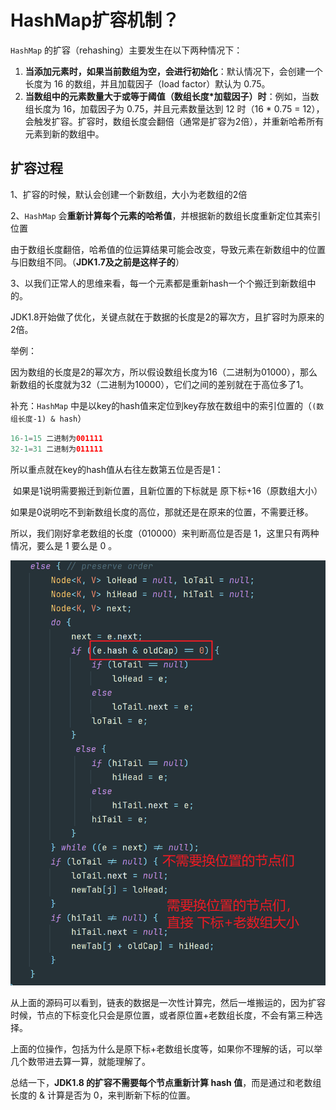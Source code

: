 # HashMap扩容机制？

`HashMap` 的扩容（rehashing）主要发生在以下两种情况下：

1.  **当添加元素时，如果当前数组为空，会进行初始化**：默认情况下，会创建一个长度为 16 的数组，并且加载因子（load factor）默认为 0.75。
2.  **当数组中的元素数量大于或等于阈值（数组长度*加载因子）时**：例如，当数组长度为 16，加载因子为 0.75，并且元素数量达到 12 时（16 * 0.75 = 12），会触发扩容。扩容时，数组长度会翻倍（通常是扩容为2倍），并重新哈希所有元素到新的数组中。

## **扩容过程**

1、扩容的时候，默认会创建一个新数组，大小为老数组的2倍

2、`HashMap` 会**重新计算每个元素的哈希值**，并根据新的数组长度重新定位其索引位置

​	由于数组长度翻倍，哈希值的位运算结果可能会改变，导致元素在新数组中的位置与旧数组不同。（**JDK1.7及之前是这样子的**）

3、以我们正常人的思维来看，每一个元素都是重新hash一个个搬迁到新数组中的。

JDK1.8开始做了优化，关键点就在于数据的长度是2的幂次方，且扩容时为原来的2倍。

举例：

​	因为数组的长度是2的幂次方，所以假设数组长度为16（二进制为01000），那么新数组的长度就为32（二进制为10000），它们之间的差别就在于高位多了1。

补充：`HashMap` 中是以key的hash值来定位到key存放在数组中的索引位置的（`(数组长度-1) & hash`）

```java
16-1=15 二进制为001111
32-1=31 二进制为011111
```

所以重点就在key的hash值从右往左数第五位是否是1：

​	如果是1说明需要搬迁到新位置，且新位置的下标就是 原下标+16（原数组大小）

​	如果是0说明吃不到新数组长度的高位，那就还是在原来的位置，不需要迁移。

所以，我们刚好拿老数组的长度（010000）来判断高位是否是 1，这里只有两种情况，要么是 1 要么是 0 。

![1724310284178](../assets/HashMap扩容机制.png)

从上面的源码可以看到，链表的数据是一次性计算完，然后一堆搬运的，因为扩容时候，节点的下标变化只会是原位置，或者原位置+老数组长度，不会有第三种选择。

上面的位操作，包括为什么是原下标+老数组长度等，如果你不理解的话，可以举几个数带进去算一算，就能理解了。

总结一下，**JDK1.8 的扩容不需要每个节点重新计算 hash 值**，而是通过和老数组长度的 & 计算是否为 0，来判断新下标的位置。